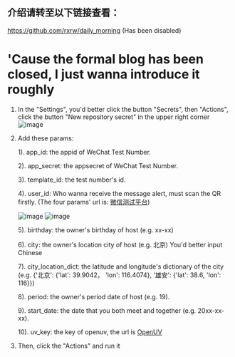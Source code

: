## 介绍请转至以下链接查看：
https://github.com/rxrw/daily_morning  (Has been disabled)


# 'Cause the formal blog has been closed, I just wanna introduce it roughly

1. In the "Settings", you'd better click the button "Secrets", then "Actions", click the button "New repository secret" in the upper right corner
![image](https://user-images.githubusercontent.com/55289804/199138872-05e44f31-917b-4c87-87e3-3ff586771b36.png)

2. Add these params:
 
    1). app_id: the appid of WeChat Test Number.
  
    2). app_secret: the appsecret of WeChat Test Number.

    3). template_id: the test number's id.  

    4). user_id: Who wanna receive the message alert, must scan the QR firstly. (The four params' url is: [微信测试平台](https://mp.weixin.qq.com/debug/cgi-bin/sandbox?t=sandbox/index))

   ![image](https://github.com/Rory-luo/girlfriend_info_clock/assets/55289804/ada746c9-df14-48bb-9fc6-aef0f285f373)
![image](https://github.com/Rory-luo/girlfriend_info_clock/assets/55289804/1f9852e3-db34-4028-b1f0-997944cf012b)


    5). birthday: the owner's birthday of host  (e.g. xx-xx) 
  
    6). city: the owner's location city of host (e.g. 北京) You'd better input Chinese
  
    7). city_location_dict: the latitude and longitude's dictionary of the city (e.g. {'北京': {'lat': 39.9042， 'lon': 116.4074}, '雄安': {'lat': 38.6, 'lon': 116}})
  
    8). period: the owner's period date of host (e.g. 19).
  
    9). start_date: the date that you both meet and together (e.g. 20xx-xx-xx). 
   
    10). uv_key: the key of openuv, the url is [OpenUV](https://www.openuv.io/dashboard)

4. Then, click the "Actions" and run it
